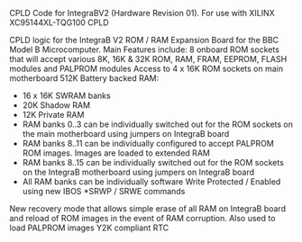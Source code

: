 CPLD Code for IntegraBV2 (Hardware Revision 01).
For use with XILINX XC95144XL-TQG100 CPLD

CPLD logic for the IntegraB V2 ROM / RAM Expansion Board for the BBC Model B Microcomputer.
Main Features include:
8 onboard ROM sockets that will accept various 8K, 16K & 32K ROM, RAM, FRAM, EEPROM, FLASH modules and PALPROM modules
Access to 4 x 16K ROM sockets on main motherboard
512K Battery backed RAM:
- 16 x 16K SWRAM banks
- 20K Shadow RAM
- 12K Private RAM
- RAM banks 0..3 can be individually switched out for the ROM sockets on the main motherboard using jumpers on IntegraB board
- RAM banks 8..11 can be individually configured to accept PALPROM ROM images. Images are loaded to extended RAM
- RAM banks 8..15 can be individually switched out for the ROM sockets on the IntegraB motherboard using jumpers on IntegraB board
- All RAM banks can be individually software Write Protected / Enabled using new IBOS *SRWP / SRWE commands

New recovery mode that allows simple erase of all RAM on IntegraB board and reload of ROM images in the event of RAM corruption. Also used to load PALPROM images
Y2K compliant RTC
